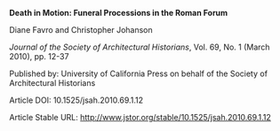 **Death in Motion: Funeral Processions in the Roman Forum**

  

Diane Favro and Christopher Johanson

_Journal of the Society of Architectural Historians_, Vol. 69, No. 1 \(March
2010\), pp. 12-37

Published by: University of California Press on behalf of the Society of
Architectural Historians

Article DOI: 10.1525/jsah.2010.69.1.12

Article Stable URL: <http://www.jstor.org/stable/10.1525/jsah.2010.69.1.12>

